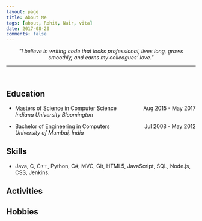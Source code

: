 ```yaml
---
layout: page
title: About Me
tags: [about, Rohit, Nair, vita]
date: 2017-08-20
comments: false
---
```


<center>
    <i>"I believe in writing code that looks professional, lives long, grows smoothly, and earns my colleagues’ love."</i>
</center>

<hr>
<br>

## Education
<span style = "float:right">Aug 2015 - May 2017</span>
* Masters of Science in Computer Science <br>
<i>Indiana University Bloomington</i>

<span style = "float:right">Jul 2008 - May 2012</span>
* Bachelor of Engineering in Computers <br>
<i>University of Mumbai, India</i>


## Skills
* Java, C, C++, Python, C#, MVC, Git, HTML5, JavaScript, SQL, Node.js, CSS, Jenkins.


## Activities


## Hobbies